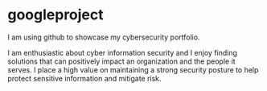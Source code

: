 # googleproject
I am using github to showcase my cybersecurity portfolio.

I am enthusiastic about cyber information security and  I enjoy finding solutions that can positively impact an organization and the people it serves. 
I place a high value on maintaining a strong security posture to help protect sensitive information and mitigate risk.
